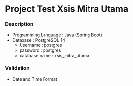 # Project Test Xsis Mitra Utama
### Description
- Programming Language : Java (Spring Boot)
- Database : PostgreSQL 14
  - Username : postgres
  - password : postgres
  - database name : xsis_mitra_utama

### Validation 
- Date and Time Format
